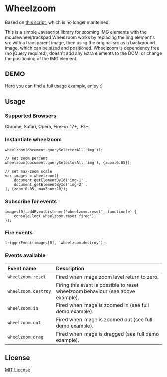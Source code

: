 # Wheelzoom #

Based on [this script](http://www.jacklmoore.com/wheelzoom/), which is no longer manteined.

This is a simple Javascript library for zooming IMG elements with the mousewheel/trackpad Wheelzoom works by replacing the img element's src with a transparent image, then using the original src as a background image, which can be sized and positioned. Wheelzoom is dependency free (no jQuery required), doesn't add any extra elements to the DOM, or change the positioning of the IMG element.

## DEMO ##
[Here](https://luperi.github.io/wheelzoomdemo/) you can find a full usage example, enjoy :)

## Usage ##
### Supported Browsers ###
Chrome, Safari, Opera, FireFox 17+, IE9+.

### Instantiate wheelzoom ###

    wheelzoom(document.querySelectorAll('img'));
    
    // set zoom percent
    wheelzoom(document.querySelectorAll('img'), {zoom:0.05});
    
    // set max-zoom scale
    var images = wheelzoom([
        document.getElementById('img-1'),
        document.getElementById('img-2'),
    ], {zoom:0.05, maxZoom:20});

### Subscribe for events ###

    images[0].addEventListener('wheelzoom.reset', function(e) {
    	console.log('wheelzoom.reset fired');
    });

### Fire events ###

    triggerEvent(images[0], 'wheelzoom.destroy');

### Events available ###
Event name | Description |
|:-------------------|:-----------------|
`wheelzoom.reset`| Fired when image zoom level return to zero. | N.A.
`wheelzoom.destroy`| Firing this event is possible to reset wheelzoom behaviour (see above example). | N.A.
`wheelzoom.in`| Fired when image is zoomed in (see full demo example). |  
`wheelzoom.out`| Fired when image is zoomed out (see full demo example). | 
`wheelzoom.drag`| Fired when image is dragged (see full demo example). | 

## License ##
[MIT License](http://opensource.org/licenses/MIT)
